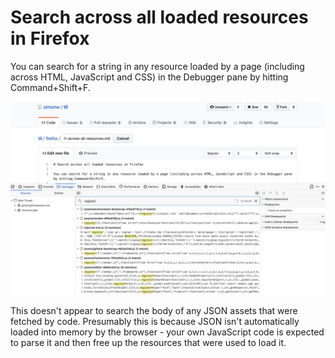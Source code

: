 # Search across all loaded resources in Firefox

You can search for a string in any resource loaded by a page (including across HTML, JavaScript and CSS) in the Debugger pane by hitting Command+Shift+F.

<img alt="Screenshot of search interface" src="search-across-all-resources.jpg" width="600">

This doesn't appear to search the body of any JSON assets that were fetched by code. Presumably this is because JSON isn't automatically loaded into memory by the browser - your own JavaScript code is expected to parse it and then free up the resources that were used to load it.
